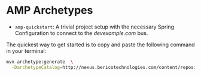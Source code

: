 # AMP Archetypes

* `amp-quickstart`: A trivial project setup with the necessary Spring Configuration to connect to the *devexample.com* bus.

The quickest way to get started is to copy and paste the following command in your terminal:

```bash
mvn archetype:generate  \
  -DarchetypeCatalog=http://nexus.bericotechnologies.com/content/repositories/releases/archetype-catalog.xml
```
